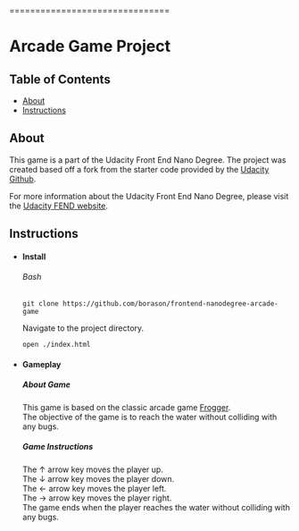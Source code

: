 ===============================
# Arcade Game Project

## Table of Contents

* [About](#about)
* [Instructions](#instructions)

## About


This game is a part of the Udacity Front End Nano Degree. The project was created based off a fork from the starter code provided by the [Udacity Github](https://github.com/udacity/fend-project-memory-game).

For more information about the Udacity Front End Nano Degree, please visit the [Udacity FEND website](https://www.udacity.com/course/front-end-web-developer-nanodegree--nd001).

## Instructions

- #### Install
  ###### Bash

    ```git clone https://github.com/borason/frontend-nanodegree-arcade-game```

    Navigate to the project directory.

    ```open ./index.html```

- #### Gameplay

    ##### About Game
    This game is based on the classic arcade game [Frogger](https://en.wikipedia.org/wiki/Frogger).\
    The objective of the game is to reach the water without colliding with any bugs.

    ##### Game Instructions
    The &uarr; arrow key moves the player up.\
    The &darr; arrow key moves the player down.\
    The &larr; arrow key moves the player left.\
    The &rarr; arrow key moves the player right.\
    The game ends when the player reaches the water without colliding with any bugs.



